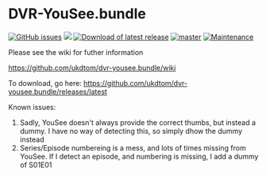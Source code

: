 DVR-YouSee.bundle
===============
[![GitHub issues](https://img.shields.io/github/issues/ukdtom/dvr-yousee.bundle.svg?style=flat)](https://github.com/ukdtom/dvr-yousee.bundle/issues) [![](https://img.shields.io/github/release/ukdtom/dvr-yousee.bundle.svg?style=flat)](https://github.com/ukdtom/dvr-yousee.bundle/releases) [![Download of latest release](https://img.shields.io/github/downloads/ukdtom/dvr-yousee.bundle/latest/total.svg?style=flat)](https://github.com/ukdtom/dvr-yousee.bundle/releases/latest)
[![master](https://img.shields.io/badge/master-stable-green.svg?maxAge=2592000)]()
[![Maintenance](https://img.shields.io/maintenance/yes/2016.svg?maxAge=2592000)]()


Please see the wiki for futher information

https://github.com/ukdtom/dvr-yousee.bundle/wiki

To download, go here:
https://github.com/ukdtom/dvr-yousee.bundle/releases/latest

Known issues:

1. Sadly, YouSee doesn't always provide the correct thumbs, but instead a dummy. I have no way of detecting this, so simply dhow the dummy instead
2. Series/Episode numbereing is a mess, and lots of times missing from YouSee. If I detect an episode, and numbering is missing, I add a dummy of S01E01

